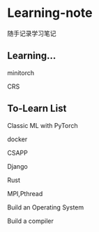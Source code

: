 # Learning-note

随手记录学习笔记

## Learning...
minitorch

CRS

## To-Learn List
Classic ML with PyTorch

docker

CSAPP

Django

Rust

MPI,Pthread

Build an Operating System

Build a compiler
